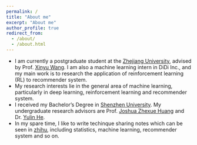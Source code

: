 ```yaml
---
permalink: /
title: "About me"
excerpt: "About me"
author_profile: true
redirect_from: 
  - /about/
  - /about.html
---
```


* I am currently a postgraduate student at the [Zhejiang University](<https://www.zju.edu.cn/english/>), advised by Prof. [Xinyu Wang](<https://person.zju.edu.cn/en/wangxinyu_en#0>). I am also a machine learning intern in DiDi Inc., and my main work is to research the application of reinforcement learning (RL) to recommender system.
* My research interests lie in the general area of machine learning, particularly in deep learning, reinforcement learning and recommender system.
* I received my Bachelor’s Degree in [Shenzhen University](<https://en.szu.edu.cn/>). My undergraduate research advisors are Prof. [Joshua Zhexue Huang](<https://ieeexplore.ieee.org/author/37081979900>) and Dr. [Yulin He](<https://ieeexplore.ieee.org/author/37085882087>).
* In my spare time, I like to write techinque sharing notes which can be seen in [zhihu](<https://www.zhihu.com/people/lin-lin-lin-zhu-75/posts>), including statistics, machine learning, recommender system and so on.

